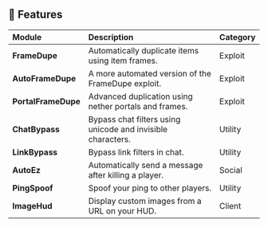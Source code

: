 ## 🚀 Features

| Module | Description | Category |
| :--- | :--- | :--- |
| **FrameDupe** | Automatically duplicate items using item frames. | Exploit |
| **AutoFrameDupe** | A more automated version of the FrameDupe exploit. | Exploit |
| **PortalFrameDupe** | Advanced duplication using nether portals and frames. | Exploit |
| **ChatBypass** | Bypass chat filters using unicode and invisible characters. | Utility |
| **LinkBypass** | Bypass link filters in chat. | Utility |
| **AutoEz** | Automatically send a message after killing a player. | Social |
| **PingSpoof** | Spoof your ping to other players. | Utility |
| **ImageHud** | Display custom images from a URL on your HUD. | Client |
